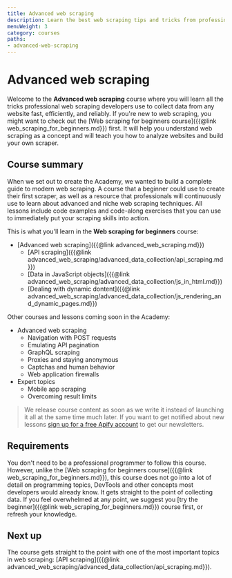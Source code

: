 ```yaml
---
title: Advanced web scraping
description: Learn the best web scraping tips and tricks from professionals. Scrape APIs, speed up your scrapers and make them more reliable with the latest tools.
menuWeight: 3
category: courses
paths:
- advanced-web-scraping
---
```


# Advanced web scraping

Welcome to the **Advanced web scraping** course where you will learn all the tricks professional web scraping developers use to collect data from any website fast, efficiently, and reliably. If you're new to web scraping, you might want to check out the [Web scraping for beginners course]({{@link web_scraping_for_beginners.md}}) first. It will help you understand web scraping as a concept and will teach you how to analyze websites and build your own scraper.

## [](#summary) Course summary

When we set out to create the Academy, we wanted to build a complete guide to modern web scraping. A course that a beginner could use to create their first scraper, as well as a resource that professionals will continuously use to learn about advanced and niche web scraping techniques. All lessons include code examples and code-along exercises that you can use to immediately put your scraping skills into action.

This is what you'll learn in the **Web scraping for beginners** course:

* [Advanced web scraping]({{@link advanced_web_scraping.md}})
  * [API scraping]({{@link advanced_web_scraping/advanced_data_collection/api_scraping.md}})
  * [Data in JavaScript objects]({{@link advanced_web_scraping/advanced_data_collection/js_in_html.md}})
  * [Dealing with dynamic dontent]({{@link advanced_web_scraping/advanced_data_collection/js_rendering_and_dynamic_pages.md}})

Other courses and lessons coming soon in the Academy:

* Advanced web scraping
  * Navigation with POST requests
  * Emulating API pagination
  * GraphQL scraping
  * Proxies and staying anonymous
  * Captchas and human behavior
  * Web application firewalls
* Expert topics
  * Mobile app scraping
  * Overcoming result limits

> We release course content as soon as we write it instead of launching it all at the same time much later. If you want to get notified about new lessons <a href="https://console.apify.com/sign-up" target="_blank">sign up for a free Apify account</a> to get our newsletters.

## [](#requirements) Requirements

You don't need to be a professional programmer to follow this course. However, unlike the [Web scraping for beginners course]({{@link web_scraping_for_beginners.md}}), this course does not go into a lot of detail on programming topics, DevTools and other concepts most developers would already know. It gets straight to the point of collecting data. If you feel overwhelmed at any point, we suggest you [try the beginner]({{@link web_scraping_for_beginners.md}}) course first, or refresh your knowledge.

## [](#next) Next up

The course gets straight to the point with one of the most important topics in web scraping: [API scraping]({{@link advanced_web_scraping/advanced_data_collection/api_scraping.md}}).
